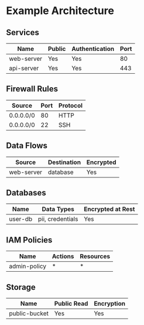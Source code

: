 # Example Architecture

## Services

| Name | Public | Authentication | Port |
|------|--------|----------------|------|
| web-server | Yes | Yes | 80 |
| api-server | Yes | Yes | 443 |

## Firewall Rules

| Source | Port | Protocol |
|--------|------|----------|
| 0.0.0.0/0 | 80 | HTTP |
| 0.0.0.0/0 | 22 | SSH |

## Data Flows

| Source | Destination | Encrypted |
|--------|-------------|-----------|
| web-server | database | Yes |

## Databases

| Name | Data Types | Encrypted at Rest |
|------|------------|-------------------|
| user-db | pii, credentials | Yes |

## IAM Policies

| Name | Actions | Resources |
|------|---------|-----------|
| admin-policy | * | * |

## Storage

| Name | Public Read | Encryption |
|------|-------------|------------|
| public-bucket | Yes | Yes |